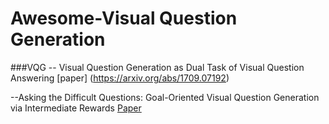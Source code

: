 # Awesome-Visual Question Generation 


###VQG
-- Visual Question Generation as Dual Task of Visual Question Answering [paper] (https://arxiv.org/abs/1709.07192)


--Asking the Difficult Questions: Goal-Oriented Visual Question Generation via Intermediate Rewards [Paper](https://arxiv.org/abs/1711.07614)
